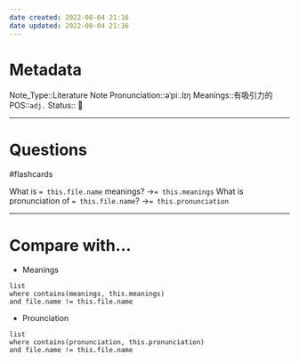 ```yaml
---
date created: 2022-08-04 21:16
date updated: 2022-08-04 21:16
---
```


# Metadata

Note_Type::Literature Note
Pronunciation::əˈpiː.lɪŋ
Meanings::有吸引力的
POS::`adj.`
Status:: 👶

---

# Questions

#flashcards

What is `= this.file.name` meanings? ->`= this.meanings` <!--SR:!2022-08-18,1,130-->
What is pronunciation of `= this.file.name`? ->`= this.pronunciation` <!--SR:!2022-08-30,18,290-->

---

# Compare with...

- Meanings

```dataview
list
where contains(meanings, this.meanings)
and file.name != this.file.name
```

- Prounciation

```dataview
list
where contains(pronunciation, this.pronunciation)
and file.name != this.file.name
```
